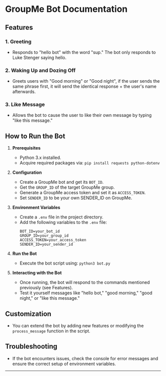# GroupMe Bot Documentation

## Features

### 1. Greeting
- Responds to "hello bot" with the word "sup." The bot only responds to Luke Stenger saying hello.

### 2. Waking Up and Dozing Off
- Greets users with "Good morning" or "Good night", if the user sends the same phrase first, it will send the identical response + the user's name afterwards.

### 3. Like Message
- Allows the bot to cause the user to like their own message by typing "like this message."

## How to Run the Bot

1. **Prerequisites**
   - Python 3.x installed.
   - Acquire required packages via: `pip install requests python-dotenv`

2. **Configuration**
   - Create a GroupMe bot and get its `BOT_ID`.
   - Get the `GROUP_ID` of the target GroupMe group.
   - Generate a GroupMe access token and set it as `ACCESS_TOKEN`.
   - Set `SENDER_ID` to be your own SENDER_ID on GroupMe.

3. **Environment Variables**
   - Create a `.env` file in the project directory.
   - Add the following variables to the `.env` file:
     ```
     BOT_ID=your_bot_id
     GROUP_ID=your_group_id
     ACCESS_TOKEN=your_access_token
     SENDER_ID=your_sender_id
     ```

4. **Run the Bot**
   - Execute the bot script using: `python3 bot.py`

5. **Interacting with the Bot**
   - Once running, the bot will respond to the commands mentioned previously (see Features).
   - Test it yourself messages like "hello bot," "good morning," "good night," or "like this message."

## Customization

- You can extend the bot by adding new features or modifying the `process_message` function in the script.

## Troubleshooting

- If the bot encounters issues, check the console for error messages and ensure the correct setup of environment variables.

---
